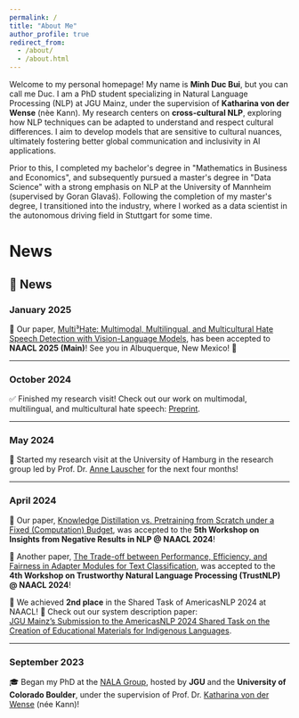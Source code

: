 ```yaml
---
permalink: /
title: "About Me"
author_profile: true
redirect_from: 
  - /about/
  - /about.html
---
```


Welcome to my personal homepage! My name is **Minh Duc Bui**, but you can call me Duc. I am a PhD student specializing in Natural Language Processing (NLP) at JGU Mainz, under the supervision of **Katharina von der Wense** (nèe Kann). My research centers on **cross-cultural NLP**, exploring how NLP techniques can be adapted to understand and respect cultural differences. I aim to develop models that are sensitive to cultural nuances, ultimately fostering better global communication and inclusivity in AI applications.

Prior to this, I completed my bachelor's degree in "Mathematics in Business and Economics", and subsequently pursued a master's degree in "Data Science" with a strong emphasis on NLP at the University of Mannheim (supervised by Goran Glavaš). Following the completion of my master's degree, I transitioned into the industry, where I worked as a data scientist in the autonomous driving field in Stuttgart for some time.

News
======
## 📰 News

### **January 2025**  
📢 Our paper, [Multi³Hate: Multimodal, Multilingual, and Multicultural Hate Speech Detection with Vision-Language Models](https://arxiv.org/abs/2411.03888), has been accepted to **NAACL 2025 (Main)**! See you in Albuquerque, New Mexico! 🎉  

---

### **October 2024**  
✅ Finished my research visit! Check out our work on multimodal, multilingual, and multicultural hate speech: [Preprint](https://arxiv.org/abs/2411.03888).  

---

### **May 2024**  
🏫 Started my research visit at the University of Hamburg in the research group led by Prof. Dr. [Anne Lauscher](https://anne-lauscher.de) for the next four months!  

---

### **April 2024**  
📄 Our paper, [Knowledge Distillation vs. Pretraining from Scratch under a Fixed (Computation) Budget](https://aclanthology.org/2024.insights-1.6/), was accepted to the **5th Workshop on Insights from Negative Results in NLP @ NAACL 2024**!  

📄 Another paper, [The Trade-off between Performance, Efficiency, and Fairness in Adapter Modules for Text Classification](https://aclanthology.org/2024.trustnlp-1.4/), was accepted to the **4th Workshop on Trustworthy Natural Language Processing (TrustNLP) @ NAACL 2024**!  

🥈 We achieved **2nd place** in the Shared Task of AmericasNLP 2024 at NAACL! 🎉 Check out our system description paper:  
[JGU Mainz’s Submission to the AmericasNLP 2024 Shared Task on the Creation of Educational Materials for Indigenous Languages](https://aclanthology.org/2024.americasnlp-1.23/).  

---

### **September 2023**  
🎓 Began my PhD at the [NALA Group](https://nala-cub.github.io), hosted by **JGU** and the **University of Colorado Boulder**, under the supervision of Prof. Dr. [Katharina von der Wense](https://scholar.google.de/citations?user=3XF5bqEAAAAJ&hl=en) (née Kann)!  
